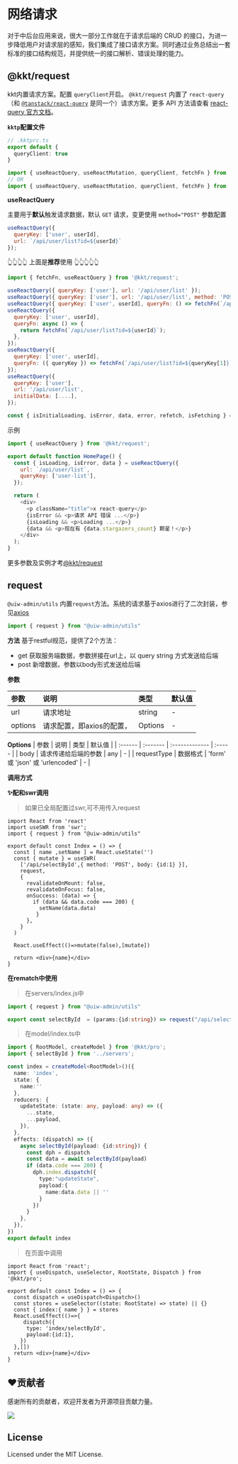 # 网络请求

对于中后台应用来说，很大一部分工作就在于请求后端的 CRUD 的接口，为进一步降低用户对请求层的感知，我们集成了接口请求方案。同时通过业务总结出一套标准的接口结构规范，并提供统一的接口解析、错误处理的能力。

## @kkt/request

kkt内置请求方案。配置 `queryClient`开启。 `@kkt/request` 内置了 `react-query`（和 [`@tanstack/react-query`](https://npmjs.com/@tanstack/react-query)<!--rehype:target=__blank--> 是同一个）请求方案。更多 API 方法请查看 [react-query 官方文档](https://tanstack.com/query/latest)。

**`kktp`配置文件**

```ts
// .kktprc.ts
export default {
  queryClient: true
}
```

```js
import { useReactQuery, useReactMutation, queryClient, fetchFn } from '@kkt/request';
// OR
import { useReactQuery, useReactMutation, queryClient, fetchFn } from '@kkt/pro';
```

**useReactQuery**

主要用于**默认**触发请求数据，默认 `GET` 请求，变更使用 `method="POST"` 参数配置

```jsx
useReactQuery({ 
  queryKey: ['user', userId], 
  url: `/api/user/list?id=${userId}`
});
```
<!--rehype:style=background:#00de2247;border: 0;-->

👆👆👆👆 上面是**推荐**使用 👆👆👆👆👆

```jsx
import { fetchFn, useReactQuery } from '@kkt/request';

useReactQuery({ queryKey: ['user'], url: '/api/user/list' });
useReactQuery({ queryKey: ['user'], url: '/api/user/list', method: 'POST' });
useReactQuery({ queryKey: ['user', userId], queryFn: () => fetchFn(`/api/user/list?id=${userId}`) });
useReactQuery({
  queryKey: ['user', userId],
  queryFn: async () => {
    return fetchFn(`/api/user/list?id=${userId}`);
  },
});
useReactQuery({
  queryKey: ['user', userId],
  queryFn: ({ queryKey }) => fetchFn(`/api/user/list?id=${queryKey[1]}`);,
});
useReactQuery({
  queryKey: ['user'],
  url: '/api/user/list',
  initialData: [....],
});

const { isInitialLoading, isError, data, error, refetch, isFetching } = useQuery(...)
```

示例

```javascript
import { useReactQuery } from '@kkt/request';

export default function HomePage() {
  const { isLoading, isError, data } = useReactQuery({
    url: `/api/user/list`,
    queryKey: ['user-list'],
  });

  return (
    <div>
      <p className="title">x react-query</p>
      {isError && <p>请求 API 错误 ...</p>}
      {isLoading && <p>Loading ...</p>}
      {data && <p>现在有 {data.stargazers_count} 颗星！</p>}
    </div>
  );
}
```

更多参数及实例才考[@kkt/request](https://kktjs.github.io/kkt-pro/#/doc/request)

## request

`@uiw-admin/utils` 内置`request`方法。系统的请求基于axios进行了二次封装，参见[axios](https://axios-http.com/)

```js
import { request } from "@uiw-admin/utils"
```

**方法**
基于restful规范，提供了2个方法：
- get 获取服务端数据，参数拼接在url上，以 query string 方式发送给后端
- post 新增数据，参数以body形式发送给后端


**参数**

| 参数    | 说明     | 类型           | 默认值 |
| :------ | :------- | :------------- | :----- |
| url | 请求地址 | string        | -      |
| options   | 请求配置，即axios的配置，     | Options         | -     |

**Options**
| 参数    | 说明     | 类型           | 默认值 |
| :------ | :------- | :------------- | :----- |
| body | 请求传递给后端的参数 | any      | -      |
| requestType   | 数据格式    | 'form' 或 'json' 或 'urlencoded'        | -     |

**调用方式**

**✨配和swr调用**
> 如果已全局配置过swr,可不用传入request

```tsx
import React from 'react'
import useSWR from 'swr';
import { request } from "@uiw-admin/utils"

export default const Index = () => {
  const [ name ,setName ] = React.useState('')
  const { mutate } = useSWR(
    ['/api/selectById',{ method: 'POST', body: {id:1} }],
    request,
    {
      revalidateOnMount: false,
      revalidateOnFocus: false,
      onSuccess: (data) => {
        if (data && data.code === 200) {
          setName(data.data)
         }
      },
    }
  )

  React.useEffect(()=>mutate(false),[mutate])

  return <div>{name}</div>
}

```
**在rematch中使用**

> 在servers/index.js中
```ts
import { request } from "@uiw-admin/utils"

export const selectById  = (params:{id:string}) => request("/api/selectById",{ method:"POST",body: { ...params } })

```
> 在model/index.ts中
```ts
import { RootModel, createModel } from '@kkt/pro';
import { selectById } from '../servers';

const index = createModel<RootModel>()({
  name: 'index',
  state: {
    name:''
  },
  reducers: {
    updateState: (state: any, payload: any) => ({
      ...state,
      ...payload,
    }),
  },
  effects: (dispatch) => ({
    async selectById(payload: {id:string}) {
      const dph = dispatch
      const data = await selectById(payload)
      if (data.code === 200) {
        dph.index.dispatch({
          type:"updateState",
          payload:{
            name:data.data || ''
          }
        })
      }
    },
  }),
})
export default index

```

> 在页面中调用
```tsx
import React from 'react';
import { useDispatch, useSelector, RootState, Dispatch } from '@kkt/pro';

export default const Index = () => {
  const dispatch = useDispatch<Dispatch>()
  const stores = useSelector((state: RootState) => state) || {}
  const { index:{ name } } = stores
  React.useEffect(()=>{
     dispatch({
      type: 'index/selectById',
      payload:{id:1},
    })
  },[])
  return <div>{name}</div>
}

```

## ❤️贡献者

感谢所有的贡献者，欢迎开发者为开源项目贡献力量。

<a href="https://github.com/uiwjs/uiw-admin/graphs/contributors">
  <img src="https://uiwjs.github.io/uiw-admin/CONTRIBUTORS.svg" />
</a>

## License

Licensed under the MIT License.